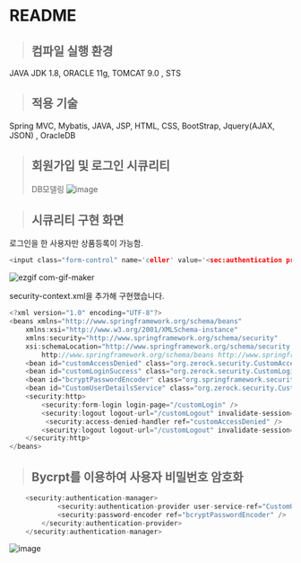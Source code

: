 # README

> ## 컴파일 실행 환경 
JAVA JDK 1.8, ORACLE 11g, TOMCAT 9.0 , STS
> ## 적용 기술 
Spring MVC, Mybatis, JAVA, JSP, HTML, CSS, BootStrap, Jquery(AJAX, JSON) , OracleDB

> ## 회원가입 및 로그인 시큐리티
> DB모델링
![image](https://user-images.githubusercontent.com/101411257/190603345-6e033d96-372c-4fc6-be2e-5d5da633baa6.png)

> ## 시큐리티 구현 화면
로그인을 한 사용자만 상품등록이 가능함.
 
``` c
<input class="form-control" name='celler' value='<sec:authentication property="principal.username"/>' readonly="readonly" >
```
![ezgif com-gif-maker](https://user-images.githubusercontent.com/101411257/190599580-7be93285-9f99-42f6-9057-18991c4aa51a.gif)

 security-context.xml을 추가해 구현했습니다.
``` c
<?xml version="1.0" encoding="UTF-8"?>
<beans xmlns="http://www.springframework.org/schema/beans"
	xmlns:xsi="http://www.w3.org/2001/XMLSchema-instance"
	xmlns:security="http://www.springframework.org/schema/security"
	xsi:schemaLocation="http://www.springframework.org/schema/security http://www.springframework.org/schema/security/spring-security.xsd
		http://www.springframework.org/schema/beans http://www.springframework.org/schema/beans/spring-beans.xsd">
	<bean id="customAccessDenied" class="org.zerock.security.CustomAccessDeniedHandler"></bean> 
	<bean id="customLoginSuccess" class="org.zerock.security.CustomLoginSuccessHandler"></bean> 
	<bean id="bcryptPasswordEncoder" class="org.springframework.security.crypto.bcrypt.BCryptPasswordEncoder" />
	<bean id="CustomUserDetailsService" class="org.zerock.security.CustomUserDetailsService"></bean>
	<security:http>
		<security:form-login login-page="/customLogin" />
		<security:logout logout-url="/customLogout" invalidate-session="true" />
		 <security:access-denied-handler ref="customAccessDenied" />
		<security:logout logout-url="/customLogout" invalidate-session="true" />
	</security:http>
</beans>
```
> ## Bycrpt를 이용하여 사용자 비밀번호 암호화
``` c
	<security:authentication-manager> 
			<security:authentication-provider user-service-ref="CustomUserDetailsService"> 
			<security:password-encoder ref="bcryptPasswordEncoder" /> 
		</security:authentication-provider> 
	</security:authentication-manager>
```
![image](https://user-images.githubusercontent.com/101411257/190597441-a0491358-78ef-46a9-b450-da6890e95c96.png)

